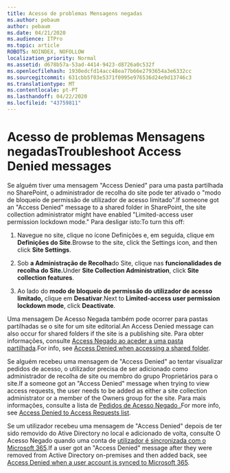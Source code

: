 ```yaml
---
title: Acesso de problemas Mensagens negadas
ms.author: pebaum
author: pebaum
ms.date: 04/21/2020
ms.audience: ITPro
ms.topic: article
ROBOTS: NOINDEX, NOFOLLOW
localization_priority: Normal
ms.assetid: d678b57a-53ad-4414-9423-d8726a0c532f
ms.openlocfilehash: 1930edcfd14acc48ea77b66e2793654a3e6332cc
ms.sourcegitcommit: 631cbb5f03e5371f0995e976536d24e9d13746c3
ms.translationtype: MT
ms.contentlocale: pt-PT
ms.lasthandoff: 04/22/2020
ms.locfileid: "43759811"
---
```

# <a name="troubleshoot-access-denied-messages"></a><span data-ttu-id="cdfaa-102">Acesso de problemas Mensagens negadas</span><span class="sxs-lookup"><span data-stu-id="cdfaa-102">Troubleshoot Access Denied messages</span></span>

<span data-ttu-id="cdfaa-103">Se alguém tiver uma mensagem "Access Denied" para uma pasta partilhada no SharePoint, o administrador de recolha do site pode ter ativado o "modo de bloqueio de permissão de utilizador de acesso limitado".</span><span class="sxs-lookup"><span data-stu-id="cdfaa-103">If someone got an "Access Denied" message to a shared folder in SharePoint, the site collection administrator might have enabled "Limited-access user permission lockdown mode."</span></span> <span data-ttu-id="cdfaa-104">Para desligar isto:</span><span class="sxs-lookup"><span data-stu-id="cdfaa-104">To turn this off:</span></span> 
  
1. <span data-ttu-id="cdfaa-105">Navegue no site, clique no ícone Definições e, em seguida, clique em **Definições do Site**.</span><span class="sxs-lookup"><span data-stu-id="cdfaa-105">Browse to the site, click the Settings icon, and then click **Site Settings**.</span></span>
    
2. <span data-ttu-id="cdfaa-106">Sob **a Administração de Recolha**do Site, clique nas **funcionalidades de recolha do Site.**</span><span class="sxs-lookup"><span data-stu-id="cdfaa-106">Under **Site Collection Administration**, click **Site collection features**.</span></span>
    
3. <span data-ttu-id="cdfaa-107">Ao lado do **modo de bloqueio de permissão do utilizador de acesso limitado,** clique em **Desativar**.</span><span class="sxs-lookup"><span data-stu-id="cdfaa-107">Next to **Limited-access user permission lockdown mode**, click **Deactivate**.</span></span>
    
<span data-ttu-id="cdfaa-108">Uma mensagem De Acesso Negada também pode ocorrer para pastas partilhadas se o site for um site editorial.</span><span class="sxs-lookup"><span data-stu-id="cdfaa-108">An Access Denied message can also occur for shared folders if the site is a publishing site.</span></span> <span data-ttu-id="cdfaa-109">Para obter informações, consulte [Access Negado ao aceder a uma pasta partilhada](https://go.microsoft.com/fwlink/?linkid=2004317).</span><span class="sxs-lookup"><span data-stu-id="cdfaa-109">For info, see [Access Denied when accessing a shared folder](https://go.microsoft.com/fwlink/?linkid=2004317).</span></span>
  
<span data-ttu-id="cdfaa-110">Se alguém recebeu uma mensagem de "Access Denied" ao tentar visualizar pedidos de acesso, o utilizador precisa de ser adicionado como administrador de recolha de site ou membro do grupo Proprietários para o site.</span><span class="sxs-lookup"><span data-stu-id="cdfaa-110">If a someone got an "Access Denied" message when trying to view access requests, the user needs to be added as either a site collection administrator or a member of the Owners group for the site.</span></span> <span data-ttu-id="cdfaa-111">Para mais informações, consulte a lista de [Pedidos de Acesso Negado .](https://go.microsoft.com/fwlink/?linkid=2004220)</span><span class="sxs-lookup"><span data-stu-id="cdfaa-111">For more info, see [Access Denied to Access Requests list](https://go.microsoft.com/fwlink/?linkid=2004220).</span></span>
  
<span data-ttu-id="cdfaa-112">Se um utilizador recebeu uma mensagem de "Access Denied" depois de ter sido removido do Ative Directory no local e adicionado de volta, consulte O Acesso Negado quando uma conta de [utilizador é sincronizada com o Microsoft 365](https://go.microsoft.com/fwlink/?linkid=2004318).</span><span class="sxs-lookup"><span data-stu-id="cdfaa-112">If a user got an "Access Denied" message after they were removed from Active Directory on-premises and then added back, see [Access Denied when a user account is synced to Microsoft 365](https://go.microsoft.com/fwlink/?linkid=2004318).</span></span>
  

